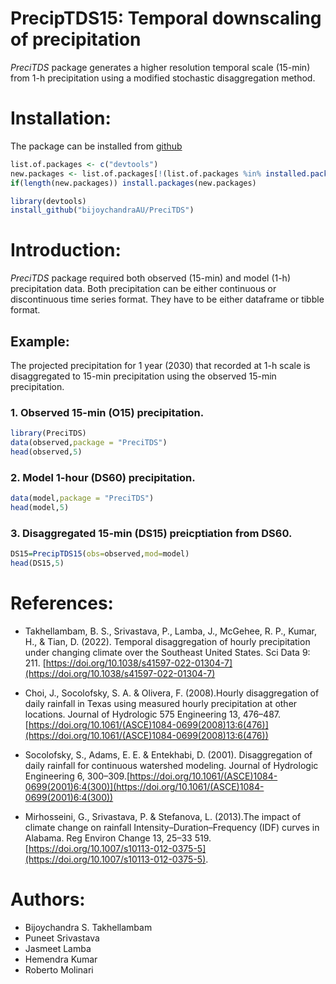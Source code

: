 

# PrecipTDS15: Temporal downscaling of precipitation

*PreciTDS* package generates a higher resolution temporal scale (15-min)
from 1-h precipitation using a modified stochastic disaggregation
method.

# Installation:

The package can be installed from
[github](https://github.com/bijoychandraAU/PreciTDS)

``` r
list.of.packages <- c("devtools")
new.packages <- list.of.packages[!(list.of.packages %in% installed.packages()[,"Package"])]
if(length(new.packages)) install.packages(new.packages)

library(devtools)
install_github("bijoychandraAU/PreciTDS")
```

# Introduction:

*PreciTDS* package required both observed (15-min) and model (1-h)
precipitation data. Both precipitation can be either continuous or
discontinuous time series format. They have to be either dataframe or
tibble format.

## Example:

The projected precipitation for 1 year (2030)  that recorded at 1-h scale is disaggregated to 15-min precipitation using the observed 15-min
precipitation.

### 1. Observed 15-min (O15) precipitation.

``` r
library(PreciTDS)
data(observed,package = "PreciTDS")
head(observed,5)
```

### 2. Model 1-hour (DS60) precipitation.

``` r
data(model,package = "PreciTDS")
head(model,5)
```

### 3. Disaggregated 15-min (DS15) preicptiation from DS60.

``` r
DS15=PrecipTDS15(obs=observed,mod=model)
head(DS15,5)
```

# References:
 - Takhellambam, B. S., Srivastava, P., Lamba, J., McGehee, R. P., Kumar, H., & Tian, D. (2022). Temporal disaggregation of hourly precipitation under changing climate over the Southeast United States. Sci Data 9: 211. [https://doi.org/10.1038/s41597-022-01304-7](https://doi.org/10.1038/s41597-022-01304-7) 
 
 - Choi, J., Socolofsky, S. A. & Olivera, F. (2008).Hourly disaggregation of daily rainfall in Texas  using measured hourly precipitation at other locations. Journal of Hydrologic 575 Engineering 13, 476–487.[https://doi.org/10.1061/(ASCE)1084-0699(2008)13:6(476)](https://doi.org/10.1061/(ASCE)1084-0699(2008)13:6(476))
 
 - Socolofsky, S., Adams, E. E. & Entekhabi, D. (2001). Disaggregation of daily rainfall for  continuous watershed modeling. Journal of Hydrologic Engineering 6, 300–309.[https://doi.org/10.1061/(ASCE)1084-0699(2001)6:4(300)](https://doi.org/10.1061/(ASCE)1084-0699(2001)6:4(300))
 
 - Mirhosseini, G., Srivastava, P. & Stefanova, L. (2013).The impact of climate change on rainfall  Intensity–Duration–Frequency (IDF) curves in Alabama. Reg Environ Change 13, 25–33 519.[https://doi.org/10.1007/s10113-012-0375-5](https://doi.org/10.1007/s10113-012-0375-5).


# Authors:

-   Bijoychandra S. Takhellambam
-   Puneet Srivastava
-   Jasmeet Lamba
-   Hemendra Kumar
-   Roberto Molinari
